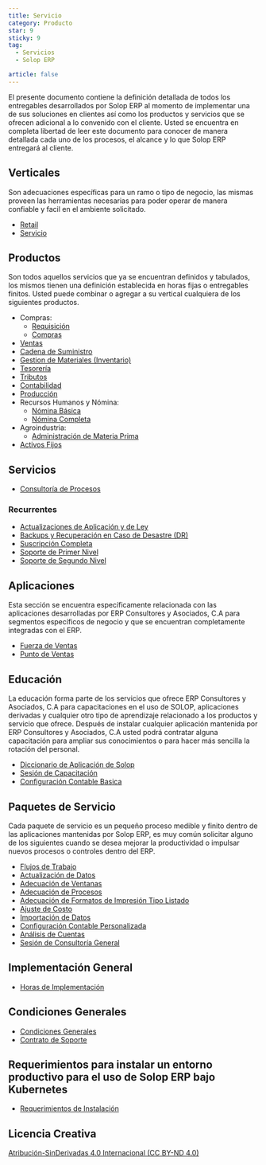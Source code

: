 ```yaml
---
title: Servicio
category: Producto
star: 9
sticky: 9
tag:
  - Servicios
  - Solop ERP

article: false
---
```


El presente documento contiene la definición detallada de todos los entregables desarrollados por Solop ERP al momento de implementar una de sus soluciones en clientes así como los productos y servicios que se ofrecen adicional a lo convenido con el cliente. Usted se encuentra en completa libertad de leer este documento para conocer de manera detallada cada uno de los procesos, el alcance y lo que Solop ERP entregará al cliente.

## Verticales

Son adecuaciones específicas para un ramo o tipo de negocio, las mismas proveen las herramientas necesarias para poder operar de manera confiable y facil en el ambiente solicitado.

- [Retail](verticals/retail.md)
- [Servicio](verticals/service.md)

## Productos

Son todos aquellos servicios que ya se encuentran definidos y tabulados, los mismos tienen una definición establecida en horas fijas o entregables finitos. Usted puede combinar o agregar a su vertical cualquiera de los siguientes productos.

- Compras:
  - [Requisición](products/requisition-process.md)
  - [Compras](products/requisition-to-invoice.md)
- [Ventas](products/quote-to-invoice.md)
- [Cadena de Suministro](products/supply-chain-management.md)
- [Gestion de Materiales (Inventario)](products/material-management.md)
- [Tesorería](products/open-items-management.md)
- [Tributos](products/tributes.md)
- [Contabilidad](products/performance-analysis.md)
- [Producción](products/production-express.md)
- Recursos Humanos y Nómina:
  - [Nómina Básica](products/human-resource-and-payroll-express.md)
  - [Nómina Completa](products/human-resource-and-payroll.md)
- Agroindustria:
  - [Administración de Materia Prima](products/raw-material-management.md)
- [Activos Fijos](products/fixed-asset.md)

## Servicios

- [Consultoría de Procesos](services/process-consulting.md)

### Recurrentes

- [Actualizaciones de Aplicación y de Ley](services/recurring/subscription-updates.md)
- [Backups y Recuperación en Caso de Desastre (DR)](services/recurring/subscription-backups-and-disaster-recovery.md)
- [Suscripción Completa](services/recurring/subscription-full.md)
- [Soporte de Primer Nivel](services/recurring/support-first-tier.md)
- [Soporte de Segundo Nivel](services/recurring/support-second-tier.md)

## Aplicaciones

Esta sección se encuentra específicamente relacionada con las aplicaciones desarrolladas por ERP Consultores y Asociados, C.A para segmentos específicos de negocio y que se encuentran completamente integradas con el ERP.

- [Fuerza de Ventas](apps/sales-force.md)
- [Punto de Ventas](apps/pos.md)

## Educación

La educación forma parte de los servicios que ofrece ERP Consultores y Asociados, C.A para capacitaciones en el uso de SOLOP, aplicaciones derivadas y cualquier otro tipo de aprendizaje relacionado a los productos y servicio que ofrece. Después de instalar cualquier aplicación mantenida por ERP Consultores y Asociados, C.A usted podrá contratar alguna capacitación para ampliar sus conocimientos o para hacer más sencilla la rotación del personal.

- [Diccionario de Aplicación de Solop](apps/adempiere-application-dictionary.md)
- [Sesión de Capacitación](learning/training-session.md)
- [Configuración Contable Basica](learning/account-training.md)

## Paquetes de Servicio

Cada paquete de servicio es un pequeño proceso medible y finito dentro de las aplicaciones mantenidas por Solop ERP, es muy común solicitar alguno de los siguientes cuando se desea mejorar la productividad o impulsar nuevos procesos o controles dentro del ERP.

- [Flujos de Trabajo](packages/workflows.md)
- [Actualización de Datos](packages/data-batch-update.md)
- [Adecuación de Ventanas](packages/window-customization.md)
- [Adecuación de Procesos](packages/process-customization.md)
- [Adecuación de Formatos de Impresión Tipo Listado](packages/report-customization.md)
- [Ajuste de Costo](packages/cost-adjustment.md)
- [Importación de Datos](packages/data-import.md)
- [Configuración Contable Personalizada](packages/custom-accounting-setup.md)
- [Análisis de Cuentas](packages/accounting-analysis.md)
- [Sesión de Consultoría General](packages/general-consulting-session.md)

## Implementación General

- [Horas de Implementación](../services/%20general-implementation/implementation-hours.md)

## Condiciones Generales

- [Condiciones Generales](conditions.md)
- [Contrato de Soporte](agreement-support.md)

## Requerimientos para instalar un entorno productivo para el uso de Solop ERP bajo Kubernetes

- [Requerimientos de Instalación](setup/kubernetes_requirements.md)

## Licencia Creativa

[Atribución-SinDerivadas 4.0 Internacional (CC BY-ND 4.0)](https://creativecommons.org/licenses/by-nd/4.0/deed.es)
